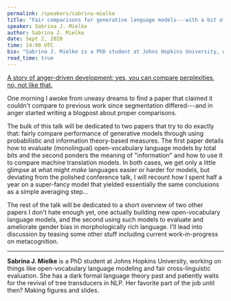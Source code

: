 ```yaml
---
permalink: /speakers/sabrina-mielke
title: "Fair comparisons for generative language models---with a bit of Information Theory"
speaker: Sabrina J. Mielke
author: Sabrina J. Mielke
date: Sept 2, 2020
time: 14:00 UTC
bio: "Sabrina J. Mielke is a PhD student at Johns Hopkins University, working on things like open-vocabulary language modeling and fair cross-linguistic evaluation. She has a dark formal language theory past and patiently waits for the revival of tree transducers in NLP. Her favorite part of the job until then? Making figures and slides."
read_time: true
---
```


<a href="https://lolmythesis.com/" class="one-line">A story of anger-driven development: yes, you can compare perplexities, no, not like that.</a>

One morning I awoke from uneasy dreams to find a paper that claimed it couldn't compare to previous work since segmentation differed---and in anger started writing a blogpost about proper comparisons.

The bulk of this talk will be dedicated to two papers that try to do exactly that: fairly compare performance of generative models through using probabilistic and information theory-based measures. The first paper details how to evaluate (monolingual) open-vocabulary language models by total bits and the second ponders the meaning of "information" and how to use it to compare machine translation models. In both cases, we get only a little glimpse at what might *make* languages easier or harder for models, but deviating from the polished conference talk, I will recount how I spent half a year on a super-fancy model that yielded essentially the same conclusions as a simple averaging step...

The rest of the talk will be dedicated to a short overview of two other papers I don't hate enough yet, one actually building new open-vocabulary language models, and the second using such models to evaluate and ameliorate gender bias in morphologically rich language. I'll lead into discussion by teasing some other stuff including current work-in-progress on metacognition.

<hr>

**Sabrina J. Mielke** is a PhD student at Johns Hopkins University, working on things like open-vocabulary language modeling and fair cross-linguistic evaluation. She has a dark formal language theory past and patiently waits for the revival of tree transducers in NLP. Her favorite part of the job until then? Making figures and slides.